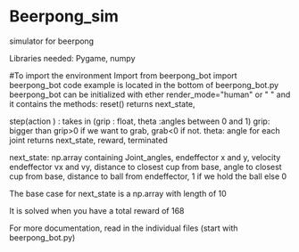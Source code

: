 # Beerpong_sim
simulator for beerpong

Libraries needed: Pygame, numpy

#To import the environment
Import from beerpong_bot import beerpong_bot
code example is located in the bottom of beerpong_bot.py
beerpong_bot can be initialized with ether render_mode="human" or " " and it contains the methods:
reset()
returns next_state,

step(action ) : takes in (grip : float, theta :angles between 0 and 1) grip: bigger than grip>0 if we want to grab, grab<0 if not. theta: angle for each joint
returns next_state, reward, terminated


next_state: np.array containing Joint_angles, endeffector x and y, velocity endeffector vx and vy, distance to closest cup from base, angle to closest cup from base, distance to ball from endeffector, 1 if we hold the ball else 0

The base case for next_state is a np.array with length of 10

It is solved when you have a total reward of 168

For more documentation, read in the individual files (start with beerpong_bot.py)
